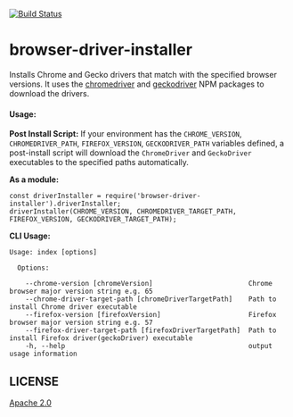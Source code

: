 [![Build Status](https://travis-ci.org/unscrambl/browser-driver-installer.svg?branch=master)](https://travis-ci.org/unscrambl/browser-driver-installer)

# browser-driver-installer
Installs Chrome and Gecko drivers that match with the specified browser versions. It uses the [chromedriver](https://www.npmjs.com/package/chromedriver) and [geckodriver](https://www.npmjs.com/package/geckodriver) NPM packages to download the drivers. 

#### Usage:

**Post Install Script:** If your environment has the `CHROME_VERSION`, `CHROMEDRIVER_PATH`, `FIREFOX_VERSION`, `GECKODRIVER_PATH` variables defined, a post-install script will download the `ChromeDriver` and `GeckoDriver` executables to the specified paths automatically. 


**As a module:**
```
const driverInstaller = require('browser-driver-installer').driverInstaller;
driverInstaller(CHROME_VERSION, CHROMEDRIVER_TARGET_PATH, FIREFOX_VERSION, GECKODRIVER_TARGET_PATH);
```


**CLI Usage:**

````
Usage: index [options]

  Options:

    --chrome-version [chromeVersion]                        Chrome browser major version string e.g. 65
    --chrome-driver-target-path [chromeDriverTargetPath]    Path to install Chrome driver executable
    --firefox-version [firefoxVersion]                      Firefox browser major version string e.g. 57
    --firefox-driver-target-path [firefoxDriverTargetPath]  Path to install Firefox driver(geckoDriver) executable
    -h, --help                                              output usage information
````

## LICENSE
[Apache 2.0](https://github.com/unscrambl/browser-driver-installer/blob/master/LICENSE)